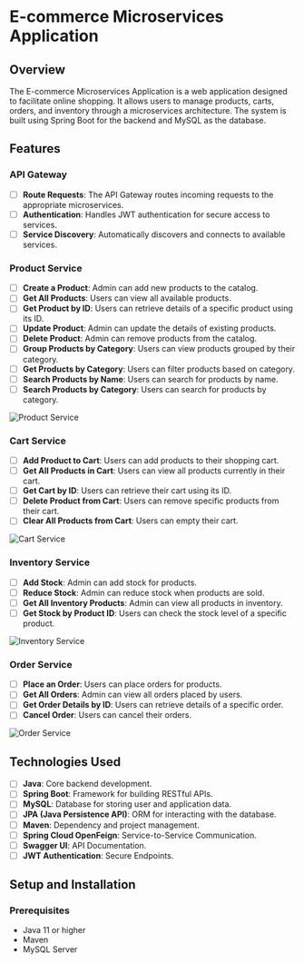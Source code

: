 # E-commerce Microservices Application

## Overview

The E-commerce Microservices Application is a web application designed to facilitate online shopping. It allows users to manage products, carts, orders, and inventory through a microservices architecture. The system is built using Spring Boot for the backend and MySQL as the database.

## Features

### API Gateway
- [ ] **Route Requests**: The API Gateway routes incoming requests to the appropriate microservices.
- [ ] **Authentication**: Handles JWT authentication for secure access to services.
- [ ] **Service Discovery**: Automatically discovers and connects to available services.

### Product Service
- [ ] **Create a Product**: Admin can add new products to the catalog.
- [ ] **Get All Products**: Users can view all available products.
- [ ] **Get Product by ID**: Users can retrieve details of a specific product using its ID.
- [ ] **Update Product**: Admin can update the details of existing products.
- [ ] **Delete Product**: Admin can remove products from the catalog.
- [ ] **Group Products by Category**: Users can view products grouped by their category.
- [ ] **Get Products by Category**: Users can filter products based on category.
- [ ] **Search Products by Name**: Users can search for products by name.
- [ ] **Search Products by Category**: Users can search for products by category.
  
![Product Service](https://github.com/user-attachments/assets/a8226502-0437-44b5-ba66-3cdbed930019)

### Cart Service
- [ ] **Add Product to Cart**: Users can add products to their shopping cart.
- [ ] **Get All Products in Cart**: Users can view all products currently in their cart.
- [ ] **Get Cart by ID**: Users can retrieve their cart using its ID.
- [ ] **Delete Product from Cart**: Users can remove specific products from their cart.
- [ ] **Clear All Products from Cart**: Users can empty their cart.

![Cart Service](https://github.com/user-attachments/assets/7394a30f-cb6f-4496-b9e7-371f39358ea6)

### Inventory Service
- [ ] **Add Stock**: Admin can add stock for products.
- [ ] **Reduce Stock**: Admin can reduce stock when products are sold.
- [ ] **Get All Inventory Products**: Admin can view all products in inventory.
- [ ] **Get Stock by Product ID**: Users can check the stock level of a specific product.

![Inventory Service](https://github.com/user-attachments/assets/483bb688-098d-418d-91d5-1e3a56c993e3)

### Order Service
- [ ] **Place an Order**: Users can place orders for products.
- [ ] **Get All Orders**: Admin can view all orders placed by users.
- [ ] **Get Order Details by ID**: Users can retrieve details of a specific order.
- [ ] **Cancel Order**: Users can cancel their orders.

![Order Service](https://github.com/user-attachments/assets/bb93127a-b424-47d9-a0bc-35ed297f11ff)

## Technologies Used
- [ ] **Java**: Core backend development.
- [ ] **Spring Boot**: Framework for building RESTful APIs.
- [ ] **MySQL**: Database for storing user and application data.
- [ ] **JPA (Java Persistence API)**: ORM for interacting with the database.
- [ ] **Maven**: Dependency and project management.
- [ ] **Spring Cloud OpenFeign**: Service-to-Service Communication.
- [ ] **Swagger UI**: API Documentation.
- [ ] **JWT Authentication**: Secure Endpoints.

## Setup and Installation

### Prerequisites
- Java 11 or higher
- Maven
- MySQL Server
